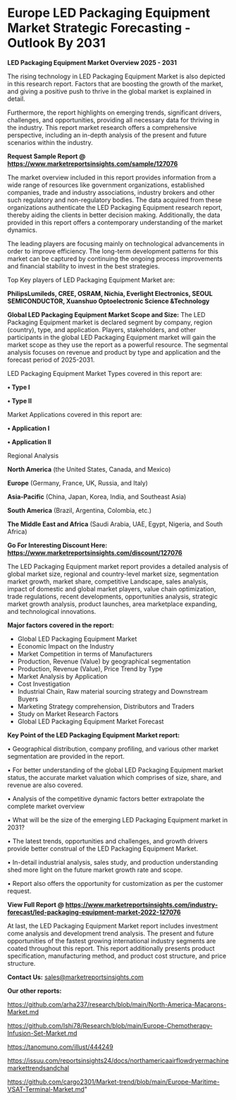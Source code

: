  # Europe LED Packaging Equipment Market Strategic Forecasting - Outlook By 2031

<Strong> LED Packaging Equipment Market Overview 2025 - 2031</strong>

The rising technology in LED Packaging Equipment Market is also depicted in this research report. Factors that are boosting the growth of the market, and giving a positive push to thrive in the global market is explained in detail.

Furthermore, the report highlights on emerging trends, significant drivers, challenges, and opportunities, providing all necessary data for thriving in the industry. This report market research offers a comprehensive perspective, including an in-depth analysis of the present and future scenarios within the industry.

<strong>Request Sample Report @ <a href=https://www.marketreportsinsights.com/sample/127076>https://www.marketreportsinsights.com/sample/127076</a></strong>

The market overview included in this report provides information from a wide range of resources like government organizations, established companies, trade and industry associations, industry brokers and other such regulatory and non-regulatory bodies. The data acquired from these organizations authenticate the LED Packaging Equipment research report, thereby aiding the clients in better decision making. Additionally, the data provided in this report offers a contemporary understanding of the market dynamics.

The leading players are focusing mainly on technological advancements in order to improve efficiency. The long-term development patterns for this market can be captured by continuing the ongoing process improvements and financial stability to invest in the best strategies.

Top Key players of LED Packaging Equipment Market are:

<strong>PhilipsLumileds, CREE, OSRAM, Nichia, Everlight Electronics, SEOUL SEMICONDUCTOR, Xuanshuo Optoelectronic Science &Technology</strong>

<strong><b>Global LED Packaging Equipment Market Scope and Size:</b></strong>
The LED Packaging Equipment market is declared segment by company, region (country), type, and application. Players, stakeholders, and other participants in the global LED Packaging Equipment market will gain the market scope as they use the report as a powerful resource. The segmental analysis focuses on revenue and product by type and application and the forecast period of 2025-2031.

LED Packaging Equipment Market Types covered in this report are:

<strong>• Type I

• Type II</strong>

Market Applications covered in this report are:

<strong>• Application I

• Application II</strong> 

Regional Analysis

<strong>North America</strong> (the United States, Canada, and Mexico)

<strong>Europe</strong> (Germany, France, UK, Russia, and Italy)

<strong>Asia-Pacific</strong> (China, Japan, Korea, India, and Southeast Asia)

<strong>South America</strong> (Brazil, Argentina, Colombia, etc.)

<strong>The Middle East and Africa</strong> (Saudi Arabia, UAE, Egypt, Nigeria, and South Africa)

<strong>Go For Interesting Discount Here: <a href=https://www.marketreportsinsights.com/discount/127076>https://www.marketreportsinsights.com/discount/127076</a></strong>

The LED Packaging Equipment market report provides a detailed analysis of global market size, regional and country-level market size, segmentation market growth, market share, competitive Landscape, sales analysis, impact of domestic and global market players, value chain optimization, trade regulations, recent developments, opportunities analysis, strategic market growth analysis, product launches, area marketplace expanding, and technological innovations.

<strong><b>Major factors covered in the report:</b></strong>
<ul>
  <li>Global LED Packaging Equipment Market </li>
  <li>Economic Impact on the Industry</li>
  <li>Market Competition in terms of Manufacturers</li>
  <li>Production, Revenue (Value) by geographical segmentation</li>
  <li>Production, Revenue (Value), Price Trend by Type</li>
  <li>Market Analysis by Application</li>
  <li>Cost Investigation</li>
  <li>Industrial Chain, Raw material sourcing strategy and Downstream Buyers</li>
  <li>Marketing Strategy comprehension, Distributors and Traders</li>
  <li>Study on Market Research Factors</li>
  <li>Global LED Packaging Equipment Market Forecast</li>
</ul>

<strong><b>Key Point of the LED Packaging Equipment Market report:</b></strong>

• Geographical distribution, company profiling, and various other market segmentation are provided in the report.

• For better understanding of the global LED Packaging Equipment market status, the accurate market valuation which comprises of size, share, and revenue are also covered.

• Analysis of the competitive dynamic factors better extrapolate the complete market overview

• What will be the size of the emerging LED Packaging Equipment market in 2031?

• The latest trends, opportunities and challenges, and growth drivers provide better construal of the LED Packaging Equipment Market.

• In-detail industrial analysis, sales study, and production understanding shed more light on the future market growth rate and scope.

• Report also offers the opportunity for customization as per the customer request.

<strong><b>View Full Report @ <a href=https://www.marketreportsinsights.com/industry-forecast/led-packaging-equipment-market-2022-127076>https://www.marketreportsinsights.com/industry-forecast/led-packaging-equipment-market-2022-127076</a></b></strong>


At last, the LED Packaging Equipment Market report includes investment come analysis and development trend analysis. The present and future opportunities of the fastest growing international industry segments are coated throughout this report. This report additionally presents product specification, manufacturing method, and product cost structure, and price structure.

<strong>Contact Us:</strong>
sales@marketreportsinsights.com

<strong>Our other reports:</strong>

<a href=https://github.com/arha237/research/blob/main/North-America-Macarons-Market.md>https://github.com/arha237/research/blob/main/North-America-Macarons-Market.md</a>

<a href=https://github.com/Ishi78/Research/blob/main/Europe-Chemotherapy-Infusion-Set-Market.md>https://github.com/Ishi78/Research/blob/main/Europe-Chemotherapy-Infusion-Set-Market.md</a>

<a href=https://tanomuno.com/illust/444249>https://tanomuno.com/illust/444249</a>

<a href=https://issuu.com/reportsinsights24/docs/northamericaairflowdryermachinemarkettrendsandchal>https://issuu.com/reportsinsights24/docs/northamericaairflowdryermachinemarkettrendsandchal</a>

<a href=https://github.com/cargo2301/Market-trend/blob/main/Europe-Maritime-VSAT-Terminal-Market.md>https://github.com/cargo2301/Market-trend/blob/main/Europe-Maritime-VSAT-Terminal-Market.md</a>"
